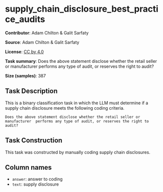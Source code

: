# supply_chain_disclosure_best_practice_audits

**Contributor**: Adam Chilton & Galit Sarfaty

**Source**: Adam Chilton & Galit Sarfaty

**License**: [CC by 4.0](https://creativecommons.org/licenses/by/4.0/)

**Task summary**: Does the above statement disclose whether the retail seller or manufacturer  performs any type of audit, or reserves the right to audit?

**Size (samples)**: 387

## Task Description

This is a binary classification task in which the LLM must determine if a supply chain disclosure meets the following coding criteria.

```text
Does the above statement disclose whether the retail seller or manufacturer  performs any type of audit, or reserves the right to audit?
```

## Task Construction

This task was constructed by manually coding supply chain disclosures.

## Column names
 
 - `answer`: answer to coding
 - `text`: supply disclosure